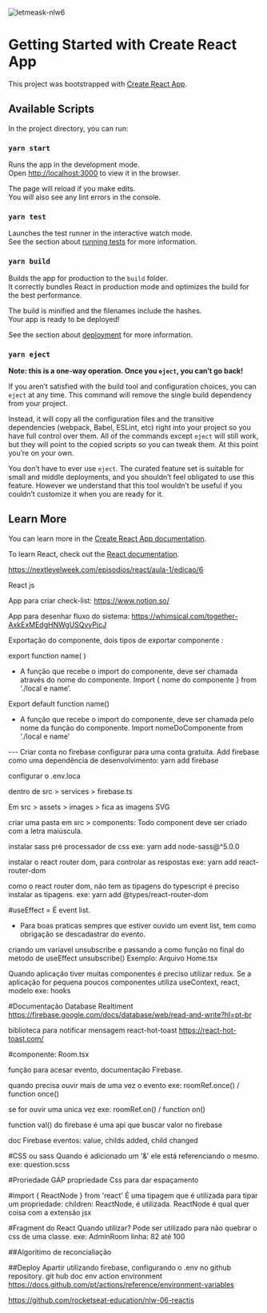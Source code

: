 ![letmeask-nlw6](https://user-images.githubusercontent.com/5458401/123693685-be6f6a00-d82e-11eb-8d6d-66edc83d1b33.png)


# Getting Started with Create React App

This project was bootstrapped with [Create React App](https://github.com/facebook/create-react-app).

## Available Scripts

In the project directory, you can run:

### `yarn start`

Runs the app in the development mode.\
Open [http://localhost:3000](http://localhost:3000) to view it in the browser.

The page will reload if you make edits.\
You will also see any lint errors in the console.

### `yarn test`

Launches the test runner in the interactive watch mode.\
See the section about [running tests](https://facebook.github.io/create-react-app/docs/running-tests) for more information.

### `yarn build`

Builds the app for production to the `build` folder.\
It correctly bundles React in production mode and optimizes the build for the best performance.

The build is minified and the filenames include the hashes.\
Your app is ready to be deployed!

See the section about [deployment](https://facebook.github.io/create-react-app/docs/deployment) for more information.

### `yarn eject`

**Note: this is a one-way operation. Once you `eject`, you can’t go back!**

If you aren’t satisfied with the build tool and configuration choices, you can `eject` at any time. This command will remove the single build dependency from your project.

Instead, it will copy all the configuration files and the transitive dependencies (webpack, Babel, ESLint, etc) right into your project so you have full control over them. All of the commands except `eject` will still work, but they will point to the copied scripts so you can tweak them. At this point you’re on your own.

You don’t have to ever use `eject`. The curated feature set is suitable for small and middle deployments, and you shouldn’t feel obligated to use this feature. However we understand that this tool wouldn’t be useful if you couldn’t customize it when you are ready for it.

## Learn More

You can learn more in the [Create React App documentation](https://facebook.github.io/create-react-app/docs/getting-started).

To learn React, check out the [React documentation](https://reactjs.org/).

https://nextlevelweek.com/episodios/react/aula-1/edicao/6

React js

App para criar check-list: https://www.notion.so/

App para desenhar fluxo do sistema: https://whimsical.com/together-AxkExMEdgHNWgUSQvyPjcJ

Exportação do componente, dois tipos de exportar componente : 

export function name( )
- A função que recebe o import do componente, deve ser chamada através do nome do componente.
   Import { nome do componente } from ‘./local e name’.

Export default function name()
- A função que recebe o import do componente, deve ser chamada pelo nome da função do componente.
Import  nomeDoComponente from ‘./local e name’


--- Criar conta no firebase
configurar para uma conta gratuita.
Add firebase como uma dependência de desenvolvimento: yarn add firebase

configurar o .env.loca

dentro de src > services > firebase.ts

Em src > assets > images > fica as imagens SVG

criar uma pasta em src > components: Todo component deve ser criado com a letra maiúscula.

instalar sass pré processador de css
exe: yarn add node-sass@^5.0.0

instalar o react router dom, para controlar as respostas
exe: yarn add react-router-dom

como o react router dom, não tem as tipagens do typescript é preciso instalar as tipagens.
exe: yarn add @types/react-router-dom

#useEffect = É event list.
 - Para boas praticas sempres que estiver ouvido um event list, tem como obrigação se descadastrar do evento.

 criando um variavel unsubscribe
 e passando a como função no final do metodo de useEffect unsubscribe()
 Exemplo: Arquivo Home.tsx

 Quando aplicação tiver muitas componentes é preciso utilizar redux.
 Se a aplicação for pequena poucos componentes utiliza useContext, react, modelo exe: hooks

#Documentação Database Realtiment
   https://firebase.google.com/docs/database/web/read-and-write?hl=pt-br

   biblioteca para notificar mensagem react-hot-toast
   https://react-hot-toast.com/

#componente: Room.tsx

   função para acesar evento, documentação Firebase.

   quando precisa ouvir mais de uma vez o evento 
   exe: roomRef.once() / function once()

   se for ouvir uma unica vez
   exe: roomRef.on() / function on()

   function val() do firebase é uma api que buscar valor no firebase

   doc Firebase
   eventos: value, childs added, child changed

#CSS ou sass
   Quando é adicionado um '&' ele está referenciando o mesmo.
   exe: question.scss   

#Proriedade GAP
   propriedade Css para dar espaçamento

#import { ReactNode } from 'react'
 É uma tipagem que é utilizada para tipar um propriedade: children: ReactNode, é utilizada.
 ReactNode é qual quer coisa com a extensão jsx

#Fragment do React
 Quando utilizar?
 Pode ser utilizado para não quebrar o css de uma classe.
 exe: AdminRoom linha: 82 até 100 
     
##Algoritimo de reconcialiação

##Deploy
 Apartir utilizando firebase, configurando o .env no github repository.
 git hub doc env action environment
 https://docs.github.com/pt/actions/reference/environment-variables

https://github.com/rocketseat-education/nlw-06-reactjs
